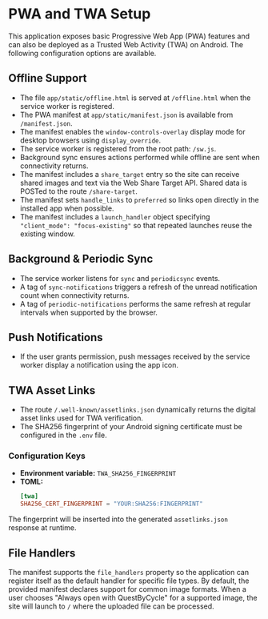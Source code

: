# PWA and TWA Setup

This application exposes basic Progressive Web App (PWA) features and can also be deployed as a Trusted Web Activity (TWA) on Android. The following configuration options are available.

## Offline Support
- The file `app/static/offline.html` is served at `/offline.html` when the service worker is registered.
- The PWA manifest at `app/static/manifest.json` is available from `/manifest.json`.
- The manifest enables the `window-controls-overlay` display mode for desktop browsers using `display_override`.
- The service worker is registered from the root path: `/sw.js`.
- Background sync ensures actions performed while offline are sent when
  connectivity returns.
- The manifest includes a `share_target` entry so the site can receive shared
  images and text via the Web Share Target API. Shared data is POSTed to the
  route `/share-target`.
- The manifest sets `handle_links` to `preferred` so links open directly in the
  installed app when possible.
- The manifest includes a `launch_handler` object specifying `"client_mode": "focus-existing"` so that repeated launches reuse the existing window.

## Background & Periodic Sync
- The service worker listens for `sync` and `periodicsync` events.
- A tag of `sync-notifications` triggers a refresh of the unread
  notification count when connectivity returns.
- A tag of `periodic-notifications` performs the same refresh at
  regular intervals when supported by the browser.

## Push Notifications
- If the user grants permission, push messages received by the
  service worker display a notification using the app icon.

## TWA Asset Links
- The route `/.well-known/assetlinks.json` dynamically returns the digital asset links used for TWA verification.
- The SHA256 fingerprint of your Android signing certificate must be configured in the `.env` file.

### Configuration Keys
- **Environment variable:** `TWA_SHA256_FINGERPRINT`
- **TOML:**
  ```toml
  [twa]
  SHA256_CERT_FINGERPRINT = "YOUR:SHA256:FINGERPRINT"
  ```

The fingerprint will be inserted into the generated `assetlinks.json` response at runtime.

## File Handlers

The manifest supports the `file_handlers` property so the application can register
itself as the default handler for specific file types. By default, the provided
manifest declares support for common image formats. When a user chooses
"Always open with QuestByCycle" for a supported image, the site will launch to
`/` where the uploaded file can be processed.
